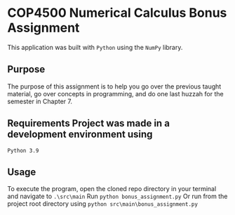 # COP4500 Numerical Calculus Bonus Assignment 
This application was built with `Python` using the `NumPy` library. 
## Purpose 
The purpose of this assignment is to help you go over the previous taught material, go over
concepts in programming, and do one last huzzah for the semester in Chapter 7.
## Requirements Project was made in a development environment using
`Python 3.9` 

## Usage 
To execute the program, open the cloned repo directory in your terminal and navigate to `.\src\main` 
Run
``` python bonus_assignment.py ``` 
Or run from the project root directory using
``` python src\main\bonus_assignment.py ```
